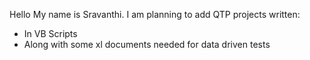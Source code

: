 Hello My name is Sravanthi. I am planning to add QTP projects written:

* In VB Scripts
* Along with some xl documents needed for data driven tests
